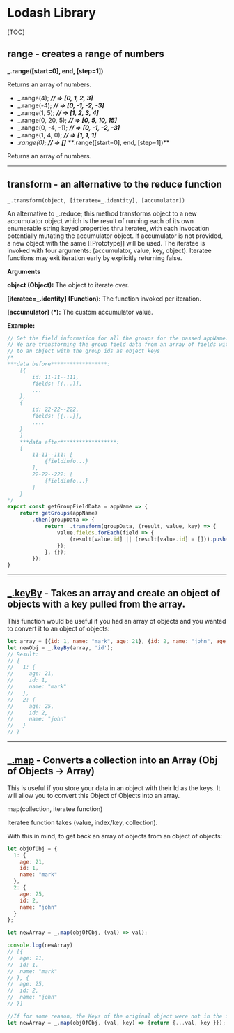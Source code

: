 # Lodash Library

[TOC]



## range - creates a range of numbers

**_.range([start=0], end, [step=1])**

Returns an array of numbers.  

- _.range(4);
***// => [0, 1, 2, 3]***
- _.range(-4);
***// => [0, -1, -2, -3]***
- _.range(1, 5);
***// => [1, 2, 3, 4]***
- _.range(0, 20, 5);
***// => [0, 5, 10, 15]***
- _.range(0, -4, -1);
***// => [0, -1, -2, -3]***
- _.range(1, 4, 0);
***// => [1, 1, 1]***
- _.range(0);
***// => []***
**_.range([start=0], end, [step=1])**

Returns an array of numbers.  

---

## transform - an alternative to the reduce function

`_.transform(object, [iteratee=_.identity], [accumulator])`

An alternative to _.reduce; this method transforms object to a new accumulator object which is the result of running each of its own enumerable string keyed properties thru iteratee, with each invocation potentially mutating the accumulator object. If accumulator is not provided, a new object with the same [[Prototype]] will be used. The iteratee is invoked with four arguments: (accumulator, value, key, object). Iteratee functions may exit iteration early by explicitly returning false.

**Arguments**

**object (Object):** The object to iterate over.

**[iteratee=_.identity] (Function):** The function invoked per iteration.

**[accumulator] (*):** The custom accumulator value.

**Example:**
```javascript
// Get the field information for all the groups for the passed appName.
// We are transforming the group field data from an array of fields with group ids,
// to an object with the group ids as object keys
/*
***data before******************:
	[{
		id: 11-11--111,
		fields: [{...}],
		...
	},
	{
		id: 22-22--222,
		fields: [{...}],
		....
	}
	]
	***data after******************:
	{
		11-11--111: [
			{fieldinfo...}
		],
		22-22--222: [
			{fieldinfo...}
		]
	}
*/
export const getGroupFieldData = appName => {
	return getGroups(appName)
		.then(groupData => {
			return _.transform(groupData, (result, value, key) => {
				value.fields.forEach(field => {
					(result[value.id] || (result[value.id] = [])).push(field);
				});
			}, {});
		});
}
```

---

## [_.keyBy](https://lodash.com/docs/4.17.4#keyBy) - Takes an array and create an object of objects with a key pulled from the array.

This function would be useful if you had an array of objects and you wanted to convert it to an object of objects:

```javascript
let array = [{id: 1, name: "mark", age: 21}, {id: 2, name: "john", age: 25}];
let newObj = _.keyBy(array, 'id');
// Result:
// {
//   1: {
//     age: 21,
//     id: 1,
//     name: "mark"
//   },
//   2: {
//     age: 25,
//     id: 2,
//     name: "john"
//   }
// }
```

----

## [_.map](https://lodash.com/docs/4.17.4#map) - Converts a collection into an Array (Obj of Objects -> Array)

This is useful if you store your data in an object with their Id as the keys.  It will allow you to convert this Object of Objects into an array.

map(collection, iteratee function)

Iteratee function takes (value, index/key, collection).

With this in mind, to get back an array of objects from an object of objects:

```javascript
let objOfObj = {
  1: {
    age: 21,
    id: 1,
    name: "mark"
  },
  2: {
    age: 25,
    id: 2,
    name: "john"
  }
};

let newArray = _.map(objOfObj, (val) => val);

console.log(newArray)
// [{
//  age: 21,
//  id: 1,
//  name: "mark"
// }, {
//  age: 25,
//  id: 2,
//  name: "john"
// }]

//If for some reason, the Keys of the original object were not in the inner objects and you needed them.  You could write your function as follows:
let newArray = _.map(objOfObj, (val, key) => {return {...val, key }}); //parseInt(key) if needed.

```

